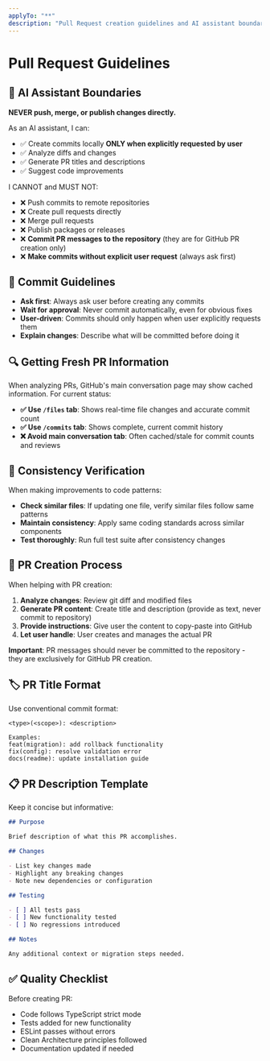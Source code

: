 ```yaml
---
applyTo: "**"
description: "Pull Request creation guidelines and AI assistant boundaries"
---
```


# Pull Request Guidelines

## 🚫 AI Assistant Boundaries

**NEVER push, merge, or publish changes directly.**

As an AI assistant, I can:

- ✅ Create commits locally **ONLY when explicitly requested by user**
- ✅ Analyze diffs and changes
- ✅ Generate PR titles and descriptions
- ✅ Suggest code improvements

I CANNOT and MUST NOT:

- ❌ Push commits to remote repositories
- ❌ Create pull requests directly
- ❌ Merge pull requests
- ❌ Publish packages or releases
- ❌ **Commit PR messages to the repository** (they are for GitHub PR creation only)
- ❌ **Make commits without explicit user request** (always ask first)

## 🔄 Commit Guidelines

- **Ask first**: Always ask user before creating any commits
- **Wait for approval**: Never commit automatically, even for obvious fixes
- **User-driven**: Commits should only happen when user explicitly requests them
- **Explain changes**: Describe what will be committed before doing it

## 🔍 Getting Fresh PR Information

When analyzing PRs, GitHub's main conversation page may show cached information. For current status:

- **✅ Use `/files` tab**: Shows real-time file changes and accurate commit count
- **✅ Use `/commits` tab**: Shows complete, current commit history
- **❌ Avoid main conversation tab**: Often cached/stale for commit counts and reviews

## 🔄 Consistency Verification

When making improvements to code patterns:

- **Check similar files**: If updating one file, verify similar files follow same patterns
- **Maintain consistency**: Apply same coding standards across similar components
- **Test thoroughly**: Run full test suite after consistency changes

## 📝 PR Creation Process

When helping with PR creation:

1. **Analyze changes**: Review git diff and modified files
2. **Generate PR content**: Create title and description (provide as text, never commit to repository)
3. **Provide instructions**: Give user the content to copy-paste into GitHub
4. **Let user handle**: User creates and manages the actual PR

**Important**: PR messages should never be committed to the repository - they are exclusively for GitHub PR creation.

## 🏷️ PR Title Format

Use conventional commit format:

```
<type>(<scope>): <description>

Examples:
feat(migration): add rollback functionality
fix(config): resolve validation error
docs(readme): update installation guide
```

## 📋 PR Description Template

Keep it concise but informative:

```markdown
## Purpose

Brief description of what this PR accomplishes.

## Changes

- List key changes made
- Highlight any breaking changes
- Note new dependencies or configuration

## Testing

- [ ] All tests pass
- [ ] New functionality tested
- [ ] No regressions introduced

## Notes

Any additional context or migration steps needed.
```

## ✅ Quality Checklist

Before creating PR:

- Code follows TypeScript strict mode
- Tests added for new functionality
- ESLint passes without errors
- Clean Architecture principles followed
- Documentation updated if needed
